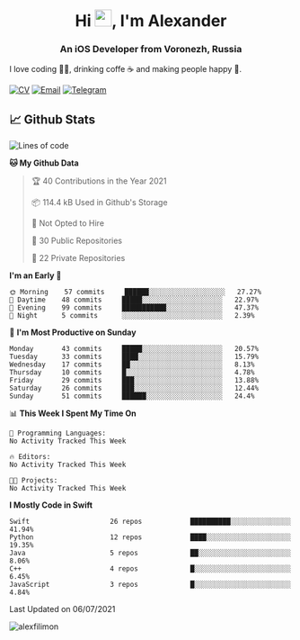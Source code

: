 <h1 align="center">Hi <img src="https://raw.githubusercontent.com/MartinHeinz/MartinHeinz/master/wave.gif" width="30px">, I'm Alexander</h1>
<h3 align="center">An iOS Developer from Voronezh, Russia</h3>

I love coding 👨‍💻, drinking coffe ☕️ and making people happy 🎊.

[![CV](https://img.shields.io/badge/CV-Александр%20Филимонов-14b420)](http://alexfilimon.github.io/)
[![Email](https://img.shields.io/badge/Email-as.filimonov@mail.ru-f39f37)](mailto:as.filimonov@mail.ru)
[![Telegram](https://img.shields.io/badge/Telegram-alexfilimon-1686b1)](https://t.me/alexfilimon)

## 📈 Github Stats

<!--START_SECTION:waka-->
![Lines of code](https://img.shields.io/badge/From%20Hello%20World%20I%27ve%20Written-363441%20lines%20of%20code-blue)

**🐱 My Github Data** 

> 🏆 40 Contributions in the Year 2021
 > 
> 📦 114.4 kB Used in Github's Storage 
 > 
> 🚫 Not Opted to Hire
 > 
> 📜 30 Public Repositories 
 > 
> 🔑 22 Private Repositories  
 > 
**I'm an Early 🐤** 

```text
🌞 Morning    57 commits     ██████░░░░░░░░░░░░░░░░░░░   27.27% 
🌆 Daytime    48 commits     █████░░░░░░░░░░░░░░░░░░░░   22.97% 
🌃 Evening    99 commits     ███████████░░░░░░░░░░░░░░   47.37% 
🌙 Night      5 commits      ░░░░░░░░░░░░░░░░░░░░░░░░░   2.39%

```
📅 **I'm Most Productive on Sunday** 

```text
Monday       43 commits     █████░░░░░░░░░░░░░░░░░░░░   20.57% 
Tuesday      33 commits     ████░░░░░░░░░░░░░░░░░░░░░   15.79% 
Wednesday    17 commits     ██░░░░░░░░░░░░░░░░░░░░░░░   8.13% 
Thursday     10 commits     █░░░░░░░░░░░░░░░░░░░░░░░░   4.78% 
Friday       29 commits     ███░░░░░░░░░░░░░░░░░░░░░░   13.88% 
Saturday     26 commits     ███░░░░░░░░░░░░░░░░░░░░░░   12.44% 
Sunday       51 commits     ██████░░░░░░░░░░░░░░░░░░░   24.4%

```


📊 **This Week I Spent My Time On** 

```text
💬 Programming Languages: 
No Activity Tracked This Week

🔥 Editors: 
No Activity Tracked This Week

🐱‍💻 Projects: 
No Activity Tracked This Week

```

**I Mostly Code in Swift** 

```text
Swift                    26 repos            ██████████░░░░░░░░░░░░░░░   41.94% 
Python                   12 repos            ████░░░░░░░░░░░░░░░░░░░░░   19.35% 
Java                     5 repos             ██░░░░░░░░░░░░░░░░░░░░░░░   8.06% 
C++                      4 repos             █░░░░░░░░░░░░░░░░░░░░░░░░   6.45% 
JavaScript               3 repos             █░░░░░░░░░░░░░░░░░░░░░░░░   4.84%

```



 Last Updated on 06/07/2021
<!--END_SECTION:waka-->

<img align="center" src="https://github-readme-stats.vercel.app/api?username=alexfilimon&show_icons=true" alt="alexfilimon" />
